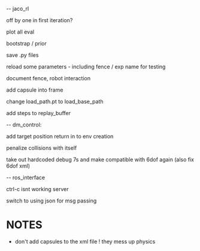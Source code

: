 -- jaco_rl

off by one in first iteration? 

plot all eval

bootstrap / prior

save .py files

reload some parameters - including fence / exp name for testing

document fence, robot interaction

add capsule into frame

change load_path.pt to load_base_path

add steps to replay_buffer

-- dm_control:

add target position return in to env creation

penalize collisions with itself

take out hardcoded debug 7s and make compatible with 6dof again (also fix 6dof xml)

-- ros_interface

ctrl-c isnt working server

switch to using json for msg passing



# NOTES
- don't add capsules to the xml file ! they mess up physics


